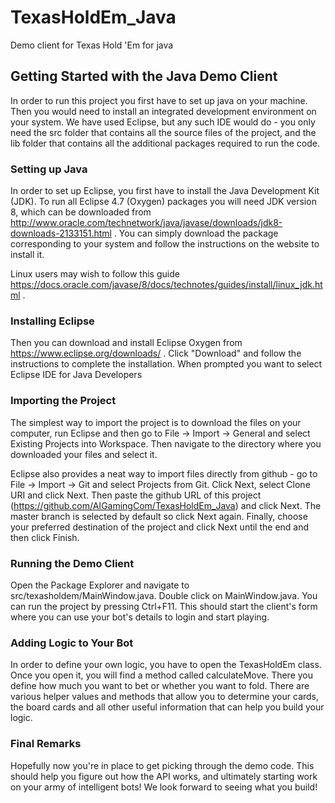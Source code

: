 # TexasHoldEm_Java
Demo client for Texas Hold 'Em for java

## Getting Started with the Java Demo Client
In order to run this project you first have to set up java on your machine. Then you would need to install an integrated development environment on your system. We have used Eclipse, but any such IDE would do - you only need the src folder that contains all the source files of the project, and the lib folder that contains all the additional packages required to run the code.

### Setting up Java
In order to set up Eclipse, you first have to install the Java Development Kit (JDK).  To run all Eclipse 4.7 (Oxygen) packages you will need JDK version 8, which can be downloaded from http://www.oracle.com/technetwork/java/javase/downloads/jdk8-downloads-2133151.html . You can simply download the package corresponding to your system and follow the instructions on the website to install it.

Linux users may wish to follow this guide https://docs.oracle.com/javase/8/docs/technotes/guides/install/linux_jdk.html .

### Installing Eclipse
Then you can download and install Eclipse Oxygen from https://www.eclipse.org/downloads/ . Click "Download" and follow the instructions to complete the installation. When prompted you want to select Eclipse IDE for Java Developers

### Importing the Project
The simplest way to import the project is to download the files on your computer, run Eclipse and then go to File -> Import -> General and select Existing Projects into Workspace. Then navigate to the directory where you downloaded your files and select it.

Eclipse also provides a neat way to import files directly from github - go to File -> Import -> Git and select Projects from Git. Click Next, select Clone URI and click Next. Then paste the github URL of this project (https://github.com/AIGamingCom/TexasHoldEm_Java) and click Next. The master branch is selected by default so click Next again. Finally, choose your preferred destination of the project and click Next until the end and then click Finish.

### Running the Demo Client
Open the Package Explorer and navigate to src/texasholdem/MainWindow.java. Double click on MainWindow.java. You can run the project by pressing Ctrl+F11. This should start the client's form where you can use your bot's details to login and start playing.

### Adding Logic to Your Bot
In order to define your own logic, you have to open the TexasHoldEm class. Once you open it, you will find a method called calculateMove. There you define how much you want to bet or whether you want to fold. There are various helper values and methods that allow you to determine your cards, the board cards and all other useful information that can help you build your logic.

### Final Remarks
Hopefully now you're in place to get picking through the demo code. This should help you figure out how the API works, and ultimately starting work on your army of intelligent bots! We look forward to seeing what you build!
